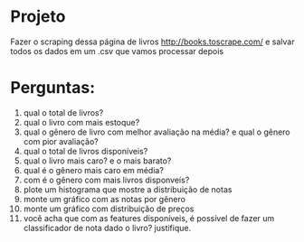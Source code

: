 # Projeto

Fazer o scraping dessa página de livros http://books.toscrape.com/ e salvar
todos os dados em um .csv que vamos processar depois

# Perguntas:
1. qual o total de livros?
2. qual o livro com mais estoque?
3. qual o gênero de livro com melhor avaliação na média? e qual o gênero com
   pior avaliação?
4. qual o total de livros disponíveis?
5. qual o livro mais caro? e o mais barato?
6. qual é o gênero mais caro em média?
7. com é o gênero com mais livros disponveís?
8. plote um histograma que mostre a distribuição de notas
9. monte um gráfico com as notas por gênero
10. monte um gráfico com distribuição de preços
11. você acha que com as features disponíveis, é possível de fazer um
   classificador de nota dado o livro? justifique.
